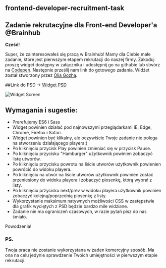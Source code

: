 ## frontend-developer-recruitment-task

## Zadanie rekrutacyjne dla Front-end Developer'a @Brainhub

**Cześć!** 

Super, że zainteresowałeś się pracą w Brainhub! Mamy dla Ciebie małe zadanie, które jest pierwszym etapem rekrutacji do naszej firmy. 
Zakoduj proszę widget dostępny w załączniku i udostępnij go na githubie lub stwórz na <a href="http://codepen.io/pen/">Codepen</a>. Następnie prześlij nam link do gotowego zadania. Widżet został stworzony przez <a href="https://dribbble.com/OliaGozha">Olia Gozha</a>. 

##Link do PSD -> <a href="https://github.com/brainhubeu/frontend-developer-recruitment-task/blob/master/img/Player.zip">Widget PSD</a>

![Widget Screen](https://github.com/brainhubeu/frontend-developer-recruitment-task/blob/master/img/widget-screen-intreview.png "Widget Screen")


## Wymagania i sugestie:
* Prerefujemy ES6 i Sass
* Widget powinien działać pod najnowszymi przeglądarkami IE, Edge, Chrome, Firefox i Safari.
* Widget powinien być klikalny, ale oczywiście Twoje zadanie nie polega na stworzeniu działającego playera;)
 * Po kliknięciu przycisk Play powinien zmieniać się w przycisk Pause.
 * Po kliknięciu przycisku "Hamburger" użytkownik powinien zobaczyć listę utworów.
 * Po kliknięciu przycisku powrotu na liście utworów użytkownik powienien powrócić do widoku playera.
 * Po kliknięciu na utwór na liście utworów użytkownik powinien zostać przeniesiony do widoku playera i zobaczyć piosenkę, którą wybrał z listy.
 * Po kliknięciu przycisku next/prev w widoku playera użytkownik powinien zobaczyć kolejną/poprzednią piosenkę z listy.
* Wykorzystanie maksimum natywnych możliwości CSS w zastępstwie dla grafik wyciętych z PSD będzie bardzo mile widziane.
* Zadanie nie ma ograniczeń czasowych, w razie pytań pisz do nas śmiało. 

Powodzenia!

### PS.
Twoja praca nie zostanie wykorzystana w żaden komercyjny sposób. Ma ona na celu jedynie sprawdzenie Twoich umiejętności w pierwszym etapie rekrutacji. 
